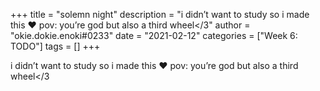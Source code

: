 +++
title = "solemn night"
description = "i didn’t want to study so i made this ❤️ pov: you’re god but also a third wheel</3"
author = "okie.dokie.enoki#0233"
date = "2021-02-12"
categories = ["Week 6: TODO"]
tags = []
+++

i didn’t want to study so i made this ❤️
pov: you’re god but also a third wheel</3
